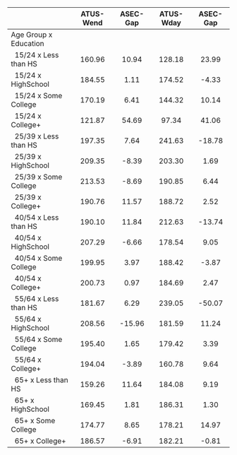 
|                      |    ATUS-Wend |     ASEC-Gap |    ATUS-Wday |     ASEC-Gap |
| -------------------- | :----------: | :----------: | :----------: | :----------: |
| Age Group x Education |              |              |              |              |
| &nbsp;&nbsp;15/24 x Less than HS |       160.96 |        10.94 |       128.18 |        23.99 |
| &nbsp;&nbsp;15/24 x HighSchool |       184.55 |         1.11 |       174.52 |        -4.33 |
| &nbsp;&nbsp;15/24 x Some College |       170.19 |         6.41 |       144.32 |        10.14 |
| &nbsp;&nbsp;15/24 x College+ |       121.87 |        54.69 |        97.34 |        41.06 |
| &nbsp;&nbsp;25/39 x Less than HS |       197.35 |         7.64 |       241.63 |       -18.78 |
| &nbsp;&nbsp;25/39 x HighSchool |       209.35 |        -8.39 |       203.30 |         1.69 |
| &nbsp;&nbsp;25/39 x Some College |       213.53 |        -8.69 |       190.85 |         6.44 |
| &nbsp;&nbsp;25/39 x College+ |       190.76 |        11.57 |       188.72 |         2.52 |
| &nbsp;&nbsp;40/54 x Less than HS |       190.10 |        11.84 |       212.63 |       -13.74 |
| &nbsp;&nbsp;40/54 x HighSchool |       207.29 |        -6.66 |       178.54 |         9.05 |
| &nbsp;&nbsp;40/54 x Some College |       199.95 |         3.97 |       188.42 |        -3.87 |
| &nbsp;&nbsp;40/54 x College+ |       200.73 |         0.97 |       184.69 |         2.47 |
| &nbsp;&nbsp;55/64 x Less than HS |       181.67 |         6.29 |       239.05 |       -50.07 |
| &nbsp;&nbsp;55/64 x HighSchool |       208.56 |       -15.96 |       181.59 |        11.24 |
| &nbsp;&nbsp;55/64 x Some College |       195.40 |         1.65 |       179.42 |         3.39 |
| &nbsp;&nbsp;55/64 x College+ |       194.04 |        -3.89 |       160.78 |         9.64 |
| &nbsp;&nbsp;65+ x Less than HS |       159.26 |        11.64 |       184.08 |         9.19 |
| &nbsp;&nbsp;65+ x HighSchool |       169.45 |         1.81 |       186.31 |         1.30 |
| &nbsp;&nbsp;65+ x Some College |       174.77 |         8.65 |       178.21 |        14.97 |
| &nbsp;&nbsp;65+ x College+ |       186.57 |        -6.91 |       182.21 |        -0.81 |

